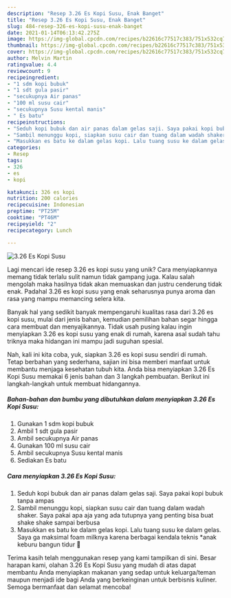 ```yaml
---
description: "Resep 3.26 Es Kopi Susu, Enak Banget"
title: "Resep 3.26 Es Kopi Susu, Enak Banget"
slug: 484-resep-326-es-kopi-susu-enak-banget
date: 2021-01-14T06:13:42.275Z
image: https://img-global.cpcdn.com/recipes/b22616c77517c383/751x532cq70/326-es-kopi-susu-foto-resep-utama.jpg
thumbnail: https://img-global.cpcdn.com/recipes/b22616c77517c383/751x532cq70/326-es-kopi-susu-foto-resep-utama.jpg
cover: https://img-global.cpcdn.com/recipes/b22616c77517c383/751x532cq70/326-es-kopi-susu-foto-resep-utama.jpg
author: Melvin Martin
ratingvalue: 4.4
reviewcount: 9
recipeingredient:
- "1 sdm kopi bubuk"
- "1 sdt gula pasir"
- "secukupnya Air panas"
- "100 ml susu cair"
- "secukupnya Susu kental manis"
- " Es batu"
recipeinstructions:
- "Seduh kopi bubuk dan air panas dalam gelas saji. Saya pakai kopi bubuk tanpa ampas"
- "Sambil menunggu kopi, siapkan susu cair dan tuang dalam wadah shaker. Saya pakai apa aja yang ada tutupnya yang penting bisa buat shake shake sampai berbusa"
- "Masukkan es batu ke dalam gelas kopi. Lalu tuang susu ke dalam gelas. Saya ga maksimal foam milknya karena berbagai kendala teknis *anak keburu bangun tidur 🤣"
categories:
- Resep
tags:
- 326
- es
- kopi

katakunci: 326 es kopi 
nutrition: 200 calories
recipecuisine: Indonesian
preptime: "PT25M"
cooktime: "PT46M"
recipeyield: "2"
recipecategory: Lunch

---
```



![3.26 Es Kopi Susu](https://img-global.cpcdn.com/recipes/b22616c77517c383/751x532cq70/326-es-kopi-susu-foto-resep-utama.jpg)

Lagi mencari ide resep 3.26 es kopi susu yang unik? Cara menyiapkannya memang tidak terlalu sulit namun tidak gampang juga. Kalau salah mengolah maka hasilnya tidak akan memuaskan dan justru cenderung tidak enak. Padahal 3.26 es kopi susu yang enak seharusnya punya aroma dan rasa yang mampu memancing selera kita.



Banyak hal yang sedikit banyak mempengaruhi kualitas rasa dari 3.26 es kopi susu, mulai dari jenis bahan, kemudian pemilihan bahan segar hingga cara membuat dan menyajikannya. Tidak usah pusing kalau ingin menyiapkan 3.26 es kopi susu yang enak di rumah, karena asal sudah tahu triknya maka hidangan ini mampu jadi suguhan spesial.


Nah, kali ini kita coba, yuk, siapkan 3.26 es kopi susu sendiri di rumah. Tetap berbahan yang sederhana, sajian ini bisa memberi manfaat untuk membantu menjaga kesehatan tubuh kita. Anda bisa menyiapkan 3.26 Es Kopi Susu memakai 6 jenis bahan dan 3 langkah pembuatan. Berikut ini langkah-langkah untuk membuat hidangannya.

<!--inarticleads1-->

##### Bahan-bahan dan bumbu yang dibutuhkan dalam menyiapkan 3.26 Es Kopi Susu:

1. Gunakan 1 sdm kopi bubuk
1. Ambil 1 sdt gula pasir
1. Ambil secukupnya Air panas
1. Gunakan 100 ml susu cair
1. Ambil secukupnya Susu kental manis
1. Sediakan  Es batu




<!--inarticleads2-->

##### Cara menyiapkan 3.26 Es Kopi Susu:

1. Seduh kopi bubuk dan air panas dalam gelas saji. Saya pakai kopi bubuk tanpa ampas
1. Sambil menunggu kopi, siapkan susu cair dan tuang dalam wadah shaker. Saya pakai apa aja yang ada tutupnya yang penting bisa buat shake shake sampai berbusa
1. Masukkan es batu ke dalam gelas kopi. Lalu tuang susu ke dalam gelas. Saya ga maksimal foam milknya karena berbagai kendala teknis *anak keburu bangun tidur 🤣




Terima kasih telah menggunakan resep yang kami tampilkan di sini. Besar harapan kami, olahan 3.26 Es Kopi Susu yang mudah di atas dapat membantu Anda menyiapkan makanan yang sedap untuk keluarga/teman maupun menjadi ide bagi Anda yang berkeinginan untuk berbisnis kuliner. Semoga bermanfaat dan selamat mencoba!
